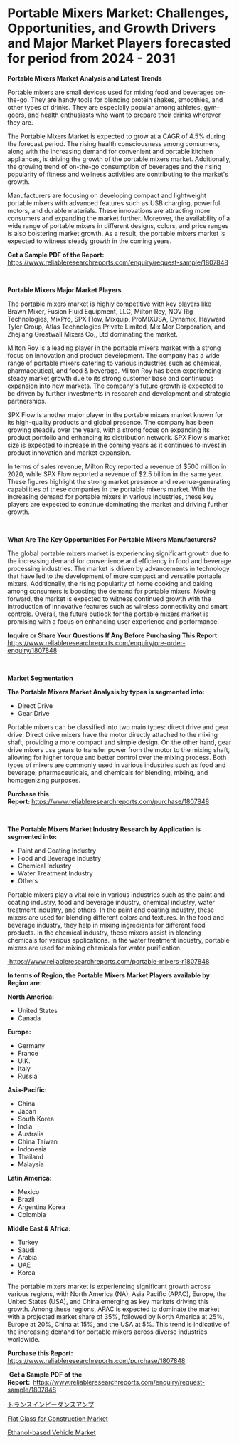 <p><h1>Portable Mixers Market: Challenges, Opportunities, and Growth Drivers and Major Market Players forecasted for period from 2024 - 2031</h1></p><p><strong>Portable Mixers Market Analysis and Latest Trends</strong></p>
<p><p>Portable mixers are small devices used for mixing food and beverages on-the-go. They are handy tools for blending protein shakes, smoothies, and other types of drinks. They are especially popular among athletes, gym-goers, and health enthusiasts who want to prepare their drinks wherever they are.</p><p>The Portable Mixers Market is expected to grow at a CAGR of 4.5% during the forecast period. The rising health consciousness among consumers, along with the increasing demand for convenient and portable kitchen appliances, is driving the growth of the portable mixers market. Additionally, the growing trend of on-the-go consumption of beverages and the rising popularity of fitness and wellness activities are contributing to the market's growth.</p><p>Manufacturers are focusing on developing compact and lightweight portable mixers with advanced features such as USB charging, powerful motors, and durable materials. These innovations are attracting more consumers and expanding the market further. Moreover, the availability of a wide range of portable mixers in different designs, colors, and price ranges is also bolstering market growth. As a result, the portable mixers market is expected to witness steady growth in the coming years.</p></p>
<p><strong>Get a Sample PDF of the Report:&nbsp;</strong> <a href="https://www.reliableresearchreports.com/enquiry/request-sample/1807848">https://www.reliableresearchreports.com/enquiry/request-sample/1807848</a></p>
<p>&nbsp;</p>
<p><strong>Portable Mixers Major Market Players</strong></p>
<p><p>The portable mixers market is highly competitive with key players like Brawn Mixer, Fusion Fluid Equipment, LLC, Milton Roy, NOV Rig Technologies, MixPro, SPX Flow, Mixquip, ProMIXUSA, Dynamix, Hayward Tyler Group, Atlas Technologies Private Limited, Mix Mor Corporation, and Zhejiang Greatwall Mixers Co., Ltd dominating the market.</p><p>Milton Roy is a leading player in the portable mixers market with a strong focus on innovation and product development. The company has a wide range of portable mixers catering to various industries such as chemical, pharmaceutical, and food & beverage. Milton Roy has been experiencing steady market growth due to its strong customer base and continuous expansion into new markets. The company's future growth is expected to be driven by further investments in research and development and strategic partnerships.</p><p>SPX Flow is another major player in the portable mixers market known for its high-quality products and global presence. The company has been growing steadily over the years, with a strong focus on expanding its product portfolio and enhancing its distribution network. SPX Flow's market size is expected to increase in the coming years as it continues to invest in product innovation and market expansion.</p><p>In terms of sales revenue, Milton Roy reported a revenue of $500 million in 2020, while SPX Flow reported a revenue of $2.5 billion in the same year. These figures highlight the strong market presence and revenue-generating capabilities of these companies in the portable mixers market. With the increasing demand for portable mixers in various industries, these key players are expected to continue dominating the market and driving further growth.</p></p>
<p>&nbsp;</p>
<p><strong>What Are The Key Opportunities For Portable Mixers Manufacturers?</strong></p>
<p><p>The global portable mixers market is experiencing significant growth due to the increasing demand for convenience and efficiency in food and beverage processing industries. The market is driven by advancements in technology that have led to the development of more compact and versatile portable mixers. Additionally, the rising popularity of home cooking and baking among consumers is boosting the demand for portable mixers. Moving forward, the market is expected to witness continued growth with the introduction of innovative features such as wireless connectivity and smart controls. Overall, the future outlook for the portable mixers market is promising with a focus on enhancing user experience and performance.</p></p>
<p><strong>Inquire or Share Your Questions If Any Before Purchasing This Report:</strong> <a href="https://www.reliableresearchreports.com/enquiry/pre-order-enquiry/1807848">https://www.reliableresearchreports.com/enquiry/pre-order-enquiry/1807848</a></p>
<p>&nbsp;</p>
<p><strong>Market Segmentation</strong></p>
<p><strong>The Portable Mixers Market Analysis by types is segmented into:</strong></p>
<p><ul><li>Direct Drive</li><li>Gear Drive</li></ul></p>
<p><p>Portable mixers can be classified into two main types: direct drive and gear drive. Direct drive mixers have the motor directly attached to the mixing shaft, providing a more compact and simple design. On the other hand, gear drive mixers use gears to transfer power from the motor to the mixing shaft, allowing for higher torque and better control over the mixing process. Both types of mixers are commonly used in various industries such as food and beverage, pharmaceuticals, and chemicals for blending, mixing, and homogenizing purposes.</p></p>
<p><strong>Purchase this Report:&nbsp;</strong><a href="https://www.reliableresearchreports.com/purchase/1807848">https://www.reliableresearchreports.com/purchase/1807848</a></p>
<p>&nbsp;</p>
<p><strong>The Portable Mixers Market Industry Research by Application is segmented into:</strong></p>
<p><ul><li>Paint and Coating Industry</li><li>Food and Beverage Industry</li><li>Chemical Industry</li><li>Water Treatment Industry</li><li>Others</li></ul></p>
<p><p>Portable mixers play a vital role in various industries such as the paint and coating industry, food and beverage industry, chemical industry, water treatment industry, and others. In the paint and coating industry, these mixers are used for blending different colors and textures. In the food and beverage industry, they help in mixing ingredients for different food products. In the chemical industry, these mixers assist in blending chemicals for various applications. In the water treatment industry, portable mixers are used for mixing chemicals for water purification.</p></p>
<p><a href="https://www.reliableresearchreports.com/portable-mixers-r1807848">&nbsp;https://www.reliableresearchreports.com/portable-mixers-r1807848</a></p>
<p><strong>In terms of Region, the Portable Mixers Market Players available by Region are:</strong></p>
<p>
    <p> <strong> North America: </strong>
        <ul>
            <li>United States</li>
            <li>Canada</li>
        </ul>
        </p> 
    <p> <strong> Europe: </strong>
        <ul>
            <li>Germany</li>
            <li>France</li>
            <li>U.K.</li>
            <li>Italy</li>
            <li>Russia</li>
        </ul>
        </p> 
    <p> <strong> Asia-Pacific: </strong>
        <ul>
            <li>China</li>
            <li>Japan</li>
            <li>South Korea</li>
            <li>India</li>
            <li>Australia</li>
            <li>China Taiwan</li>
            <li>Indonesia</li>
            <li>Thailand</li>
            <li>Malaysia</li>
        </ul>
        </p> 
    <p> <strong> Latin America: </strong>
        <ul>
            <li>Mexico</li>
            <li>Brazil</li>
            <li>Argentina Korea</li>
            <li>Colombia</li>
        </ul>
        </p> 
    <p> <strong> Middle East & Africa: </strong>
        <ul>
            <li>Turkey</li>
            <li>Saudi</li>
            <li>Arabia</li>
            <li>UAE</li>
            <li>Korea</li>
        </ul>
    </p>
    </p>
<p><p>The portable mixers market is experiencing significant growth across various regions, with North America (NA), Asia Pacific (APAC), Europe, the United States (USA), and China emerging as key markets driving this growth. Among these regions, APAC is expected to dominate the market with a projected market share of 35%, followed by North America at 25%, Europe at 20%, China at 15%, and the USA at 5%. This trend is indicative of the increasing demand for portable mixers across diverse industries worldwide.</p></p>
<p><strong>Purchase this Report: </strong><a href="https://www.reliableresearchreports.com/purchase/1807848">https://www.reliableresearchreports.com/purchase/1807848</a></p>
<p>&nbsp;<strong>Get a Sample PDF of the Report:&nbsp;&nbsp;</strong><a href="https://www.reliableresearchreports.com/enquiry/request-sample/1807848">https://www.reliableresearchreports.com/enquiry/request-sample/1807848</a></p>
<p><strong></strong></p>
<p><p><a href="https://github.com/sghwr779811674/Market-Research-Report-List-1/blob/main/130965841193.md">トランスインピーダンスアンプ</a></p><p><a href="https://www.linkedin.com/pulse/flat-glass-construction-market-research-report-provides-sagmf?trackingId=s2fIE%2FvyoCYEb%2F05H7HdlA%3D%3D">Flat Glass for Construction Market</a></p><p><a href="https://www.linkedin.com/pulse/ethanol-based-vehicle-market-size-reflecting-forecast-till-pdaae?trackingId=azEPKPLCS6DfxJ7ysuwlfw%3D%3D">Ethanol-based Vehicle Market</a></p></p>